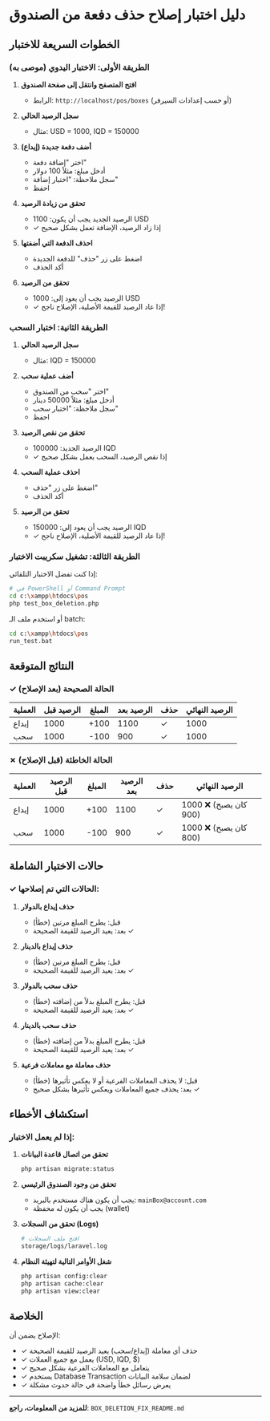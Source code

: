 # دليل اختبار إصلاح حذف دفعة من الصندوق

## الخطوات السريعة للاختبار

### الطريقة الأولى: الاختبار اليدوي (موصى به)

1. **افتح المتصفح وانتقل إلى صفحة الصندوق**
   - الرابط: `http://localhost/pos/boxes` (أو حسب إعدادات السيرفر)

2. **سجل الرصيد الحالي**
   - مثال: USD = 1000, IQD = 150000

3. **أضف دفعة جديدة (إيداع)**
   - اختر "إضافة دفعة"
   - أدخل مبلغ: مثلاً 100 دولار
   - سجل ملاحظة: "اختبار إضافة"
   - احفظ

4. **تحقق من زيادة الرصيد**
   - الرصيد الجديد يجب أن يكون: 1100 USD
   - ✓ إذا زاد الرصيد، الإضافة تعمل بشكل صحيح

5. **احذف الدفعة التي أضفتها**
   - اضغط على زر "حذف" للدفعة الجديدة
   - أكد الحذف

6. **تحقق من الرصيد**
   - الرصيد يجب أن يعود إلى: 1000 USD
   - ✓ إذا عاد الرصيد للقيمة الأصلية، الإصلاح ناجح!

### الطريقة الثانية: اختبار السحب

1. **سجل الرصيد الحالي**
   - مثال: IQD = 150000

2. **أضف عملية سحب**
   - اختر "سحب من الصندوق"
   - أدخل مبلغ: مثلاً 50000 دينار
   - سجل ملاحظة: "اختبار سحب"
   - احفظ

3. **تحقق من نقص الرصيد**
   - الرصيد الجديد: 100000 IQD
   - ✓ إذا نقص الرصيد، السحب يعمل بشكل صحيح

4. **احذف عملية السحب**
   - اضغط على زر "حذف"
   - أكد الحذف

5. **تحقق من الرصيد**
   - الرصيد يجب أن يعود إلى: 150000 IQD
   - ✓ إذا عاد الرصيد للقيمة الأصلية، الإصلاح ناجح!

### الطريقة الثالثة: تشغيل سكريبت الاختبار

إذا كنت تفضل الاختبار التلقائي:

```bash
# في PowerShell أو Command Prompt
cd c:\xampp\htdocs\pos
php test_box_deletion.php
```

أو استخدم ملف الـ batch:
```bash
cd c:\xampp\htdocs\pos
run_test.bat
```

## النتائج المتوقعة

### ✓ الحالة الصحيحة (بعد الإصلاح)

| العملية | الرصيد قبل | المبلغ | الرصيد بعد | حذف | الرصيد النهائي |
|---------|-----------|--------|-----------|-----|----------------|
| إيداع | 1000 | +100 | 1100 | ✓ | 1000 |
| سحب | 1000 | -100 | 900 | ✓ | 1000 |

### ✗ الحالة الخاطئة (قبل الإصلاح)

| العملية | الرصيد قبل | المبلغ | الرصيد بعد | حذف | الرصيد النهائي |
|---------|-----------|--------|-----------|-----|----------------|
| إيداع | 1000 | +100 | 1100 | ✓ | 1000 ❌ (كان يصبح 900) |
| سحب | 1000 | -100 | 900 | ✓ | 1000 ❌ (كان يصبح 800) |

## حالات الاختبار الشاملة

### ✓ الحالات التي تم إصلاحها:

1. **حذف إيداع بالدولار**
   - قبل: يطرح المبلغ مرتين (خطأ)
   - بعد: يعيد الرصيد للقيمة الصحيحة ✓

2. **حذف إيداع بالدينار**
   - قبل: يطرح المبلغ مرتين (خطأ)
   - بعد: يعيد الرصيد للقيمة الصحيحة ✓

3. **حذف سحب بالدولار**
   - قبل: يطرح المبلغ بدلاً من إضافته (خطأ)
   - بعد: يعيد الرصيد للقيمة الصحيحة ✓

4. **حذف سحب بالدينار**
   - قبل: يطرح المبلغ بدلاً من إضافته (خطأ)
   - بعد: يعيد الرصيد للقيمة الصحيحة ✓

5. **حذف معاملة مع معاملات فرعية**
   - قبل: لا يحذف المعاملات الفرعية أو لا يعكس تأثيرها (خطأ)
   - بعد: يحذف جميع المعاملات ويعكس تأثيرها بشكل صحيح ✓

## استكشاف الأخطاء

### إذا لم يعمل الاختبار:

1. **تحقق من اتصال قاعدة البيانات**
   ```bash
   php artisan migrate:status
   ```

2. **تحقق من وجود الصندوق الرئيسي**
   - يجب أن يكون هناك مستخدم بالبريد: `mainBox@account.com`
   - يجب أن يكون له محفظة (wallet)

3. **تحقق من السجلات (Logs)**
   ```bash
   # افتح ملف السجلات
   storage/logs/laravel.log
   ```

4. **شغل الأوامر التالية لتهيئة النظام**
   ```bash
   php artisan config:clear
   php artisan cache:clear
   php artisan view:clear
   ```

## الخلاصة

الإصلاح يضمن أن:
- ✓ حذف أي معاملة (إيداع/سحب) يعيد الرصيد للقيمة الصحيحة
- ✓ يعمل مع جميع العملات (USD, IQD, $)
- ✓ يتعامل مع المعاملات الفرعية بشكل صحيح
- ✓ يستخدم Database Transaction لضمان سلامة البيانات
- ✓ يعرض رسائل خطأ واضحة في حالة حدوث مشكلة

---

**للمزيد من المعلومات، راجع**: `BOX_DELETION_FIX_README.md`

